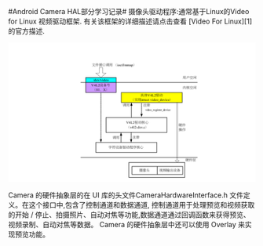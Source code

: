 #Android Camera HAL部分学习记录#
摄像头驱动程序:通常基于Linux的Video for Linux 视频驱动框架.
有关该框架的详细描述请点击查看 [Video For Linux][1] 的官方描述.

![V4L2][p1]

Camera 的硬件抽象层的在 UI 库的头文件CameraHardwareInterface.h 文件定义。在这个接口中,包含了控制通道和数据通道,
控制通道用于处理预览和视频获取的开始 / 停止、拍摄照片、自动对焦等功能,数据通道通过回调函数来获得预览、视频录制、自动对焦等数据。
Camera 的硬件抽象层中还可以使用 Overlay 来实现预览功能。


































[p1]:V4L2.png
